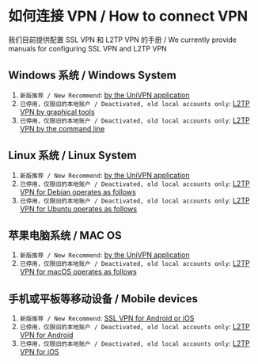 # 如何连接 VPN / How to connect VPN
我们目前提供配置 SSL VPN 和 L2TP VPN 的手册 / We currently provide manuals for configuring SSL VPN and L2TP VPN

## Windows 系统 / Windows System
1.  `新版推荐 / New Recommend`: [by the UniVPN application](https://github.com/tobarod/netee/blob/main/Windows/Windows_UniVPN.md)
2.  `已停用，仅限旧的本地账户 / Deactivated, old local accounts only`: [L2TP VPN by graphical tools](https://github.com/tobarod/netee/blob/main/Windows/windows_L2TP_over_IPSec_GraphicalTool.md)
3.  `已停用，仅限旧的本地账户 / Deactivated, old local accounts only`: [L2TP VPN by the command line](https://github.com/tobarod/netee/blob/main/Windows/windows_L2TP_over_IPSec_command.md)

## Linux 系统 / Linux System
1.  `新版推荐 / New Recommend`: [by the UniVPN application](https://github.com/tobarod/netee/blob/main/Linux/Linux_UniVPN.md)
2.  `已停用，仅限旧的本地账户 / Deactivated, old local accounts only`: [L2TP VPN for Debian operates as follows](https://github.com/tobarod/netee/blob/main/Linux/Linux_L2TP_over_IPSec_debian.md)
3.  `已停用，仅限旧的本地账户 / Deactivated, old local accounts only`: [L2TP VPN for Ubuntu operates as follows](https://github.com/tobarod/netee/blob/main/Linux/Linux_L2TP_over_IPSec_ubuntu.md)

## 苹果电脑系统 / MAC OS
1.  `新版推荐 / New Recommend`: [by the UniVPN application](https://github.com/tobarod/netee/blob/main/Mac/macOS_UniVPN.md)
2.  `已停用，仅限旧的本地账户 / Deactivated, old local accounts only`: [L2TP VPN for macOS operates as follows](https://github.com/tobarod/netee/blob/main/Mac/L2TP_VPN_for_macOS.md)

## 手机或平板等移动设备 / Mobile devices
1.  `新版推荐 / New Recommend`: [SSL VPN for Android or iOS](https://github.com/tobarod/netee/blob/main/Mobile/SSL_VPN_for_Android_or_iOS.md)
2.  `已停用，仅限旧的本地账户 / Deactivated, old local accounts only`: [L2TP VPN for Android](https://github.com/tobarod/netee/blob/main/Mobile/L2TP_VPN_for_Android.md)
3.  `已停用，仅限旧的本地账户 / Deactivated, old local accounts only`: [L2TP VPN for iOS](https://github.com/tobarod/netee/blob/main/Mobile/L2TP_VPN_for_iOS.md)
